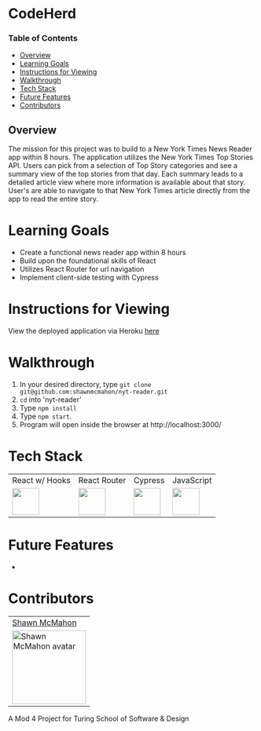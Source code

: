 # CodeHerd

### Table of Contents
- [Overview](#overview)
- [Learning Goals](#learning-goals)
- [Instructions for Viewing](#instructions-for-viewing)
- [Walkthrough](#walkthrough)
- [Tech Stack](#tech-stack)
- [Future Features](#future-features)
- [Contributors](#contributors)


## Overview

The mission for this project was to build to a New York Times News Reader app within 8 hours. The application utilizes the New York Times Top Stories API. Users can pick from a selection of Top Story categories and see a summary view of the top stories from that day. Each summary leads to a detailed article view where more information is available about that story. User's are able to navigate to that New York Times article directly from the app to read the entire story. 

# Learning Goals
  * Create a functional news reader app within 8 hours
  * Build upon the foundational skills of React  
  * Utilizes React Router for url navigation
  * Implement client-side testing with Cypress
  
# Instructions for Viewing

 View the deployed application via Heroku [here](https://codeherd.herokuapp.com/)
  


# Walkthrough
 1. In your desired directory, type ```git clone git@github.com:shawnmcmahon/nyt-reader.git```  
 2. ```cd``` into 'nyt-reader' 
 3. Type ```npm install```
 4. Type ```npm start```. 
 5. Program will open inside the browser at http://localhost:3000/ 
 
  
# Tech Stack
<table>
  <tr>
    <td>React w/ Hooks</td>
    <td>React Router</td>
    <td>Cypress</td>
    <td>JavaScript</td>
  </tr>
  <tr>
    <td><img width="55" src="https://raw.githubusercontent.com/gilbarbara/logos/master/logos/react.svg"/></td>
    <td><img width="55" src="https://raw.githubusercontent.com/gilbarbara/logos/master/logos/react-router.svg"/></td>
    <td><img width="55" src="https://raw.githubusercontent.com/gilbarbara/logos/master/logos/cypress.svg"/></td>
    <td><img width="55" src="https://raw.githubusercontent.com/gilbarbara/logos/master/logos/javascript.svg"/></td>
  </tr>
</table>
  

  
# Future Features 
 - 
 
  
# Contributors
 <table>
  <tr>
    <td><a href="https://github.com/shawnmcmahon">Shawn McMahon</td>
  </tr>
  <tr>
    <td><img width="150" height="auto" src="https://avatars.githubusercontent.com/u/73731359?v=4" alt="Shawn McMahon avatar"/></td>
  </tr>
</table>
  
  
A Mod 4 Project for Turing School of Software & Design 
